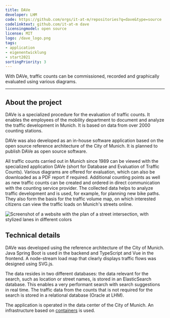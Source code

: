 ```yaml
---
title: DAVe
developer: LHM
code: https://github.com/orgs/it-at-m/repositories?q=dave&type=source
codelinktext: github.com/it-at-m dave
licensingmodel: open source
license: MIT
logo: /dave_logo.png
tags:
- application
- eigenentwicklung
- start2021
sortingPriority: 3
---
```

With DAVe, traffic counts can be commissioned, recorded and graphically evaluated using various diagrams.

---

## About the project

DAVe is a specialized procedure for the evaluation of traffic counts. It enables the employees of the mobility department to document and analyze the traffic development in Munich. It is based on data from over 2000 counting stations.
 
DAVe was also developed as an in-house software application based on the open source reference architecture of the City of Munich. It is planned to publish DAVe as open source software.

All traffic counts carried out in Munich since 1989 can be viewed with the specialized application DAVe (short for Database and Evaluation of Traffic Counts). Various diagrams are offered for evaluation, which can also be downloaded as a PDF report if required. Additional counting points as well as new traffic counts can be created and ordered in direct communication with the counting service provider.
The collected data helps to analyze traffic development and is used, for example, for planning new bike paths. They also form the basis for the traffic volume map, on which interested citizens can view the traffic loads on Munich's streets online.

![Screenshot of a website with the plan of a street intersection, with stylized lanes in different colors](/DAVE_Grafik_Belastungsplan_verkehr.png)



## Technical details

DAVe was developed using the reference architecture of the City of Munich. Java Spring Boot is used in the backend and TypeScript and Vue in the frontend. A node-stream load map that clearly displays traffic flows was designed using SVG.js.

The data resides in two different databases: the data relevant for the search, such as location or street names, is stored in an ElasticSearch database. This enables a very performant search with search suggestions in real time. The traffic data from the counts that is not required for the search is stored in a relational database (Oracle at LHM).

The application is operated in the data center of the City of Munich. An infrastructure based on [containers](openshift) is used.

